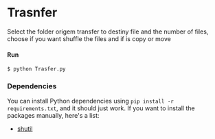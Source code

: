 # Trasnfer
    
Select the folder origem transfer to destiny file and the number of files, choose if you want shuffle the files and if is copy or move

#### Run

`$ python Trasfer.py`

### Dependencies

You can install Python dependencies using `pip install -r requirements.txt`,
and it should just work. If you want to install the packages manually, here's a
list:

* [shutil](https://docs.python.org/2/library/shutil.html)
